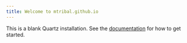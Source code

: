 ```yaml
---
title: Welcome to mtribal.github.io
---
```


This is a blank Quartz installation.
See the [documentation](https://quartz.jzhao.xyz) for how to get started.

